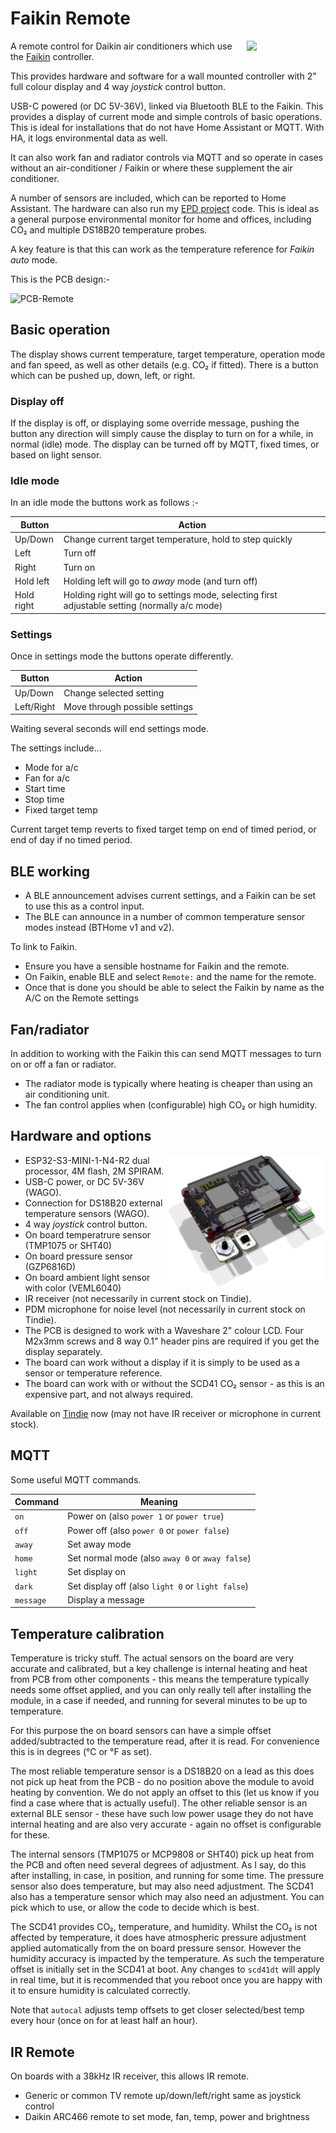 # Faikin Remote

<img src=https://github.com/user-attachments/assets/fe21073f-2d91-4ceb-891b-1b56910d66a1 width=25% align=right>

A remote control for Daikin air conditioners which use the [Faikin](https://faikin.revk.uk/) controller.

This provides hardware and software for a wall mounted controller with 2" full colour display and 4 way *joystick* control button.

USB-C powered (or DC 5V-36V), linked via Bluetooth BLE to the Faikin. This provides a display of current mode and simple controls of basic operations. This is ideal for installations that do not have Home Assistant or MQTT. With HA, it logs environmental data as well.

It can also work fan and radiator controls via MQTT and so operate in cases without an air-conditioner / Faikin or where these supplement the air conditioner.

A number of sensors are included, which can be reported to Home Assistant. The hardware can also run my [EPD project](https://epd.revk.uk/) code. This is ideal as a general purpose environmental monitor for home and offices, including CO₂ and multiple DS18B20 temperature probes.

A key feature is that this can work as the temperature reference for *Faikin auto* mode.

This is the PCB design:-

![PCB-Remote](https://github.com/user-attachments/assets/f3661d67-bfdb-42ca-a23c-3ff9fb619435)

## Basic operation

The display shows current temperature, target temperature, operation mode and fan speed, as well as other details (e.g. CO₂ if fitted). There is a button which can be pushed up, down, left, or right.

### Display off

If the display is off, or displaying some override message, pushing the button any direction will simply cause the display to turn on for a while, in normal (idle) mode. The display can be turned off by MQTT, fixed times, or based on light sensor.

### Idle mode

In an idle mode the buttons work as follows :-

|Button|Action|
|------|------|
|Up/Down|Change current target temperature, hold to step quickly|
|Left|Turn off|
|Right|Turn on|
|Hold left|Holding left will go to *away* mode (and turn off)|
|Hold right|Holding right will go to settings mode, selecting first adjustable setting (normally a/c mode)|

### Settings

Once in settings mode the buttons operate differently.

|Button|Action|
|------|------|
|Up/Down|Change selected setting|
|Left/Right|Move through possible settings|

Waiting several seconds will end settings mode.

The settings include...

- Mode for a/c
- Fan for a/c
- Start time
- Stop time
- Fixed target temp

Current target temp reverts to fixed target temp on end of timed period, or end of day if no timed period.

## BLE working

- A BLE announcement advises current settings, and a Faikin can be set to use this as a control input.
- The BLE can announce in a number of common temperature sensor modes instead (BTHome v1 and v2).

To link to Faikin.

- Ensure you have a sensible hostname for Faikin and the remote.
- On Faikin, enable BLE and select `Remote:` and the name for the remote.
- Once that is done you should be able to select the Faikin by name as the A/C on the Remote settings

## Fan/radiator

In addition to working with the Faikin this can send MQTT messages to turn on or off a fan or radiator.

- The radiator mode is typically where heating is cheaper than using an air conditioning unit.
- The fan control applies when (configurable) high CO₂ or high humidity.

## Hardware and options

<img src=PCB/Remote/Remote.png width=50% align=right>

- ESP32-S3-MINI-1-N4-R2 dual processor, 4M flash, 2M SPIRAM.
- USB-C power, or DC 5V-36V (WAGO).
- Connection for DS18B20 external temperature sensors (WAGO).
- 4 way *joystick* control button.
- On board temperatrure sensor (TMP1075 or SHT40)
- On board pressure sensor (GZP6816D)
- On board ambient light sensor with color (VEML6040)
- IR receiver (not necessarily in current stock on Tindie).
- PDM microphone for noise level (not necessarily in current stock on Tindie).
- The PCB is designed to work with a Waveshare 2" colour LCD. Four M2x3mm screws and 8 way 0.1" header pins are required if you get the display separately.
- The board can work without a display if it is simply to be used as a sensor or temperature reference.
- The board can work with or without the SCD41 CO₂ sensor - as this is an expensive part, and not always required.

Available on [Tindie](https://www.tindie.com/products/revk/faikin-remote-aircon-control-display-dev-board/) now (may not have IR receiver or microphone in current stock).

## MQTT

Some useful MQTT commands.

|Command|Meaning|
|-------|-------|
|`on`|Power on (also `power 1` or `power true`)|
|`off`|Power off (also `power 0` or `power false`)|
|`away`|Set away mode|
|`home`|Set normal mode (also `away 0` or `away false`)|
|`light`|Set display on|
|`dark`|Set display off (also `light 0` or `light false`)|
|`message`|Display a message|

## Temperature calibration

Temperature is tricky stuff. The actual sensors on the board are very accurate and calibrated, but a key challenge is internal heating and heat from PCB from other components - this means the temperature typically needs some offset applied, and you can only really tell after installing the module, in a case if needed, and running for several minutes to be up to temperature.

For this purpose the on board sensors can have a simple offset added/subtracted to the temperature read, after it is read. For convenience this is in degrees (°C or °F as set).

The most reliable temperature sensor is a DS18B20 on a lead as this does not pick up heat from the PCB - do no position above the module to avoid heating by convention. We do not apply an offset to this (let us know if you find a case where that is actually useful). The other reliable sensor is an external BLE sensor - these have such low power usage they do not have internal heating and are also very accurate - again no offset is configurable for these.

The internal sensors (TMP1075 or MCP9808 or SHT40) pick up heat from the PCB and often need several degrees of adjustment. As I say, do this after installing, in case, in position, and running for some time. The pressure sensor also does temperature, but may also need adjustment. The SCD41 also has a temperature sensor which may also need an adjustment. You can pick which to use, or allow the code to decide which is best.

The SCD41 provides CO₂, temperature, and humidity. Whilst the CO₂ is not affected by temperature, it does have atmospheric pressure adjustment applied automatically from the on board pressure sensor. However the humidity accuracy is impacted by the temperature. As such the temperature offset is initially set in the SCD41 at boot. Any changes to `scd41dt` will apply in real time, but it is recommended that you reboot once you are happy with it to ensure humidity is calculated correctly.

Note that `autocal` adjusts temp offsets to get closer selected/best temp every hour (once on for at least half an hour).

## IR Remote

On boards with a 38kHz IR receiver, this allows IR remote.

- Generic or common TV remote up/down/left/right same as joystick control
- Daikin ARC466 remote to set mode, fan, temp, power and brightness
